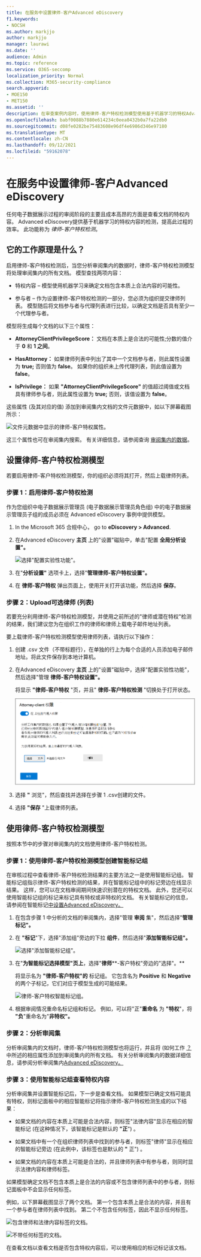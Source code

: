 ```yaml
---
title: 在服务中设置律师-客户Advanced eDiscovery
f1.keywords:
- NOCSH
ms.author: markjjo
author: markjjo
manager: laurawi
ms.date: ''
audience: Admin
ms.topic: reference
ms.service: O365-seccomp
localization_priority: Normal
ms.collection: M365-security-compliance
search.appverid:
- MOE150
- MET150
ms.assetid: ''
description: 在审查案例内容时，使用律师-客户特权检测模型使用基于机器学习的特权Advanced eDiscovery检测。
ms.openlocfilehash: babf0088b7880e614234c0eea0432b0a7fa22db0
ms.sourcegitcommit: d08fe0282be75483608e96df4e6986d346e97180
ms.translationtype: MT
ms.contentlocale: zh-CN
ms.lasthandoff: 09/12/2021
ms.locfileid: "59162078"
---
```

# <a name="set-up-attorney-client-privilege-detection-in-advanced-ediscovery"></a>在服务中设置律师-客户Advanced eDiscovery

任何电子数据展示过程的审阅阶段的主要且成本高昂的方面是查看文档的特权内容。 Advanced eDiscovery提供基于机器学习的特权内容的检测，提高此过程的效率。 此功能称为 *律师-客户特权检测*。

## <a name="how-does-it-work"></a>它的工作原理是什么？

启用律师-客户特权检测后，当您分析审阅集内的数据时，律师-客户特权检测模型将处理审阅集内的所有[](analyzing-data-in-review-set.md)文档。 模型查找两项内容：

- 特权内容 – 模型使用机器学习来确定文档包含本质上合法内容的可能性。

- 参与者 – 作为设置律师-客户特权检测的一部分，您必须为组织提交律师列表。 模型随后将文档参与者与代理列表进行比较，以确定文档是否具有至少一个代理参与者。

模型将生成每个文档的以下三个属性：

- **AttorneyClientPrivilegeScore：** 文档在本质上是合法的可能性;分数的值介于 **0** 和 **1 之间**。

- **HasAttorney：** 如果律师列表中列出了其中一个文档参与者，则此属性设置为 **true;** 否则值为 **false**。 如果你的组织未上传代理列表，则此值设置为 **false**。

- **IsPrivilege：** 如果 **"AttorneyClientPrivilegeScore"** 的值超过阈值或文档具有律师参与者，则此属性设置为 **true;** 否则，该值设置为 **false**。

这些属性 (及其对应的值) 添加到审阅集内文档的文件元数据中，如以下屏幕截图所示：

![文件元数据中显示的律师-客户特权属性。](../media/AeDAttorneyClientPrivilegeMetadata.png)

这三个属性也可在审阅集内搜索。 有关详细信息，请参阅查询 [审阅集内的数据](review-set-search.md)。

## <a name="set-up-the-attorney-client-privilege-detection-model"></a>设置律师-客户特权检测模型

若要启用律师-客户特权检测模型，你的组织必须将其打开，然后上载律师列表。

### <a name="step-1-turn-on-attorney-client-privilege-detection"></a>步骤 1：启用律师-客户特权检测

作为您组织中电子数据展示管理员 (电子数据展示管理员角色组) 中的电子数据展示管理员子组的成员必须在 Advanced eDiscovery 事例中提供模型。

1. In the Microsoft 365 合规中心， go to **eDiscovery > Advanced**.

2. 在Advanced eDiscovery **主页** 上的"设置"磁贴中，单击"配置 **全局分析设置"。**

   ![选择"配置实验性功能"。](../media/AeDExperimentalFeatures.png)

3. 在"**分析设置"** 选项卡上，选择"**管理律师-客户特权设置"。**

4. 在 **律师-客户特权** 弹出页面上，使用开关打开该功能，然后选择 **保存**。

### <a name="step-2-upload-a-list-of-attorneys-optional"></a>步骤 2：Upload可选律师 (列表) 

若要充分利用律师-客户特权检测模型，并使用之前所述的"律师或潜在特权"检测的结果，我们建议您为在组织工作的律师和律师上载电子邮件地址列表。 

要上载律师-客户特权检测模型使用律师列表，请执行以下操作：

1. 创建 .csv 文件（不带标题行），在单独的行上为每个合适的人员添加电子邮件地址。将此文件保存到本地计算机。

2. 在Advanced eDiscovery **主页** 上的"设置"磁贴中，选择"配置实验性功能"，然后选择"管理 **律师-客户特权设置"。**

   将显示 **"律师-客户特权** "页，并且" **律师-客户特权检测** "切换处于打开状态。

   ![律师-客户特权飞出页。](../media/AeDUploadAttorneyList.png)

3. 选择 **"** 浏览"，然后查找并选择在步骤 1 .csv创建的文件。

4. 选择 **"保存** "上载律师列表。

## <a name="use-the-attorney-client-privilege-detection-model"></a>使用律师-客户特权检测模型

按照本节中的步骤对审阅集内的文档使用律师-客户特权检测。

### <a name="step-1-create-a-smart-tag-group-with-attorney-client-privilege-detection-model"></a>步骤 1：使用律师-客户特权检测模型创建智能标记组

在审核过程中查看律师-客户特权检测结果的主要方法之一是使用智能标记组。 智能标记组指示律师-客户特权检测的结果，并在智能标记组中的标记旁边在线显示结果。 这样，您可以在文档审阅期间快速识别潜在的特权文档。 此外，您还可以使用智能标记组的标记来标记具有特权或非特权的文档。 有关智能标记的信息，请参阅在智能标记[中设置Advanced eDiscovery。](smart-tags.md)

1. 在包含步骤 1 中分析的文档的审阅集内，选择"管理 **审阅** 集"，然后选择"**管理标记"。**
 
2. 在 **"标记**"下，选择"添加组"旁边的下拉 **组件**，然后选择"**添加智能标记组"。**

   ![选择"添加智能标记组"。](../media/AeDCreateSmartTag.png)

3. 在"**为智能标记选择模型"页上**，选择"**律师****-客户特权"旁边的"选择"。**

   将显示名为 **"律师-客户特权"的** 标记组。 它包含名为 **Positive** 和 **Negative** 的两个子标记，它们对应于模型生成的可能结果。

   ![律师-客户特权智能标记组。](../media/AeDAttorneyClientSmartTagGroup.png)

3. 根据审阅情况重命名标记组和标记。 例如，可以将"正"**重命名** 为 **"特权**"，将 **"负**"重命名为"**非特权"。**

### <a name="step-2-analyze-a-review-set"></a>步骤 2：分析审阅集

分析审阅集内的文档时，律师-客户特权检测模型也将运行，并且将 (如何工作 [？](#how-does-it-work) 中所述的相应属性添加到审阅集内的所有文档。 有关分析审阅集内的数据详细信息，请参阅分析审阅集内[Advanced eDiscovery。](analyzing-data-in-review-set.md)

### <a name="step-3-use-the-smart-tag-group-for-review-of-privileged-content"></a>步骤 3：使用智能标记组查看特权内容

分析审阅集并设置智能标记后，下一步是查看文档。 如果模型已确定文档可能具有特权，则标记面板中的相应智能标记将指示律师-客户特权检测生成的以下结果：

- 如果文档的内容在本质上可能是合法内容，则标签"法律内容"显示在相应的智能标记 (在这种情况下，该智能标记是默认的 **"正**") 。

- 如果文档中有一个在组织律师列表中找到的参与者，则标签"律师"显示在相应的智能标记旁边 (在此例中，该标签也是默认的 **"** 正") 。

- 如果文档的内容在本质上可能是合法的，并且律师列表中有参与者，则同时显示法律内容和律师标签。   

如果模型确定文档不包含本质上是合法的内容或不包含律师列表中的参与者，则标记面板中不会显示任何标签。

例如，以下屏幕截图显示了两个文档。 第一个包含本质上是合法的内容，并且有一个参与者在律师列表中找到。 第二个不包含任何标签，因此不显示任何标签。

![包含律师和法律内容标签的文档。](../media/AeDTaggingPanelLegalContentAttorney.png)

![不带任何标签的文档。](../media/AeDTaggingPanelNegative.png)

在查看文档以查看文档是否包含特权内容后，可以使用相应的标记标记该文档。
